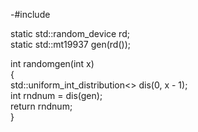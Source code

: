 -#include <random>  
  
static std::random_device rd;  
static std::mt19937 gen(rd());  
  
int randomgen(int x)  
{  
    std::uniform_int_distribution<> dis(0, x - 1);  
    int rndnum = dis(gen);  
    return rndnum;  
}